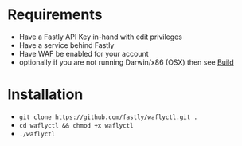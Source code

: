 # Requirements
- Have a Fastly API Key in-hand with edit privileges
- Have a service behind Fastly
- Have WAF be enabled for your account
- optionally if you are not running Darwin/x86 (OSX) then see [Build](#build)

# Installation
- `git clone https://github.com/fastly/waflyctl.git .`
- `cd waflyctl && chmod +x waflyctl`
- `./waflyctl`
